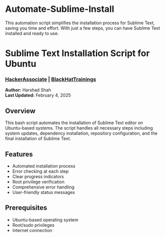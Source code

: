 # Automate-Sublime-Install
This automation script simplifies the installation process for Sublime Text, saving you time and effort. With just a few steps, you can have Sublime Text installed and ready to use.

# Sublime Text Installation Script for Ubuntu
### [HackerAssociate](https://hackerassociate.com) | [BlackHatTrainings](https://blackhattrainings.com)

**Author:** Harshad Shah  
**Last Updated:** February 4, 2025

## Overview
This bash script automates the installation of Sublime Text editor on Ubuntu-based systems. The script handles all necessary steps including system updates, dependency installation, repository configuration, and the final installation of Sublime Text.

## Features
- Automated installation process
- Error checking at each step
- Clear progress indicators
- Root privilege verification
- Comprehensive error handling
- User-friendly status messages

## Prerequisites
- Ubuntu-based operating system
- Root/sudo privileges
- Internet connection
